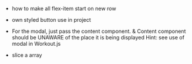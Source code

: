 - how to make all flex-item start on new row

- own styled button use in project

- For the modal, just pass the content component.
& Content component should be UNAWARE of the place it is being displayed
Hint: see use of modal in Workout.js

- slice a array